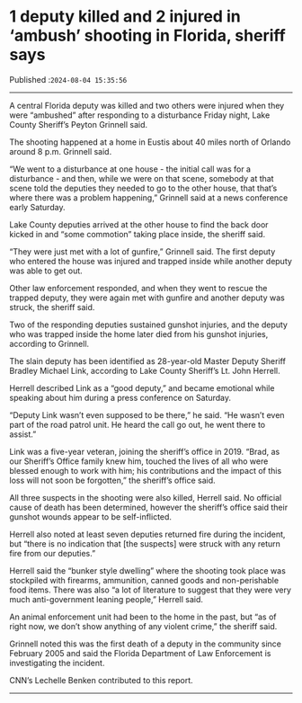 # 1 deputy killed and 2 injured in ‘ambush’ shooting in Florida, sheriff says

Published :`2024-08-04 15:35:56`

---

A central Florida deputy was killed and two others were injured when they were “ambushed” after responding to a disturbance Friday night, Lake County Sheriff’s Peyton Grinnell said.

The shooting happened at a home in Eustis about 40 miles north of Orlando around 8 p.m. Grinnell said.

“We went to a disturbance at one house - the initial call was for a disturbance - and then, while we were on that scene, somebody at that scene told the deputies they needed to go to the other house, that that’s where there was a problem happening,” Grinnell said at a news conference early Saturday.

Lake County deputies arrived at the other house to find the back door kicked in and “some commotion” taking place inside, the sheriff said.

“They were just met with a lot of gunfire,” Grinnell said. The first deputy who entered the house was injured and trapped inside while another deputy was able to get out.

Other law enforcement responded, and when they went to rescue the trapped deputy, they were again met with gunfire and another deputy was struck, the sheriff said.

Two of the responding deputies sustained gunshot injuries, and the deputy who was trapped inside the home later died from his gunshot injuries, according to Grinnell.

The slain deputy has been identified as 28-year-old Master Deputy Sheriff Bradley Michael Link, according to Lake County Sheriff’s Lt. John Herrell.

Herrell described Link as a “good deputy,” and became emotional while speaking about him during a press conference on Saturday.

“Deputy Link wasn’t even supposed to be there,” he said. “He wasn’t even part of the road patrol unit. He heard the call go out, he went there to assist.”

Link was a five-year veteran, joining the sheriff’s office in 2019. “Brad, as our Sheriff’s Office family knew him, touched the lives of all who were blessed enough to work with him; his contributions and the impact of this loss will not soon be forgotten,” the sheriff’s office said.

All three suspects in the shooting were also killed, Herrell said. No official cause of death has been determined, however the sheriff’s office said their gunshot wounds appear to be self-inflicted.

Herrell also noted at least seven deputies returned fire during the incident, but “there is no indication that [the suspects] were struck with any return fire from our deputies.”

Herrell said the “bunker style dwelling” where the shooting took place was stockpiled with firearms, ammunition, canned goods and non-perishable food items. There was also “a lot of literature to suggest that they were very much anti-government leaning people,” Herrell said.

An animal enforcement unit had been to the home in the past, but “as of right now, we don’t show anything of any violent crime,” the sheriff said.

Grinnell noted this was the first death of a deputy in the community since February 2005 and said the Florida Department of Law Enforcement is investigating the incident.

CNN’s Lechelle Benken contributed to this report.

---

